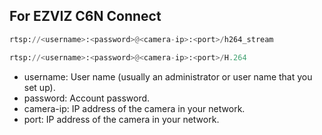 ## For EZVIZ C6N Connect
```python
rtsp://<username>:<password>@<camera-ip>:<port>/h264_stream
```

```python
rtsp://<username>:<password>@<camera-ip>:<port>/H.264
```

* username: User name (usually an administrator or user name that you set up).
* password: Account password.
* camera-ip: IP address of the camera in your network.
* port: IP address of the camera in your network.